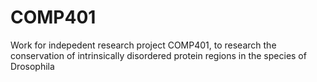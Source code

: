 # COMP401

Work for indepedent research project COMP401, to research the conservation of intrinsically disordered protein regions in the species of Drosophila

